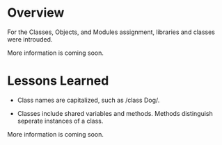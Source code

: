 # Overview

For the Classes, Objects, and Modules assignment, libraries and classes were introuded. 

More information is coming soon.

# Lessons Learned 

* Class names are capitalized, such as /class Dog/.

* Classes include shared variables and methods. Methods distinguish seperate instances of a class. 

More information is coming soon.
